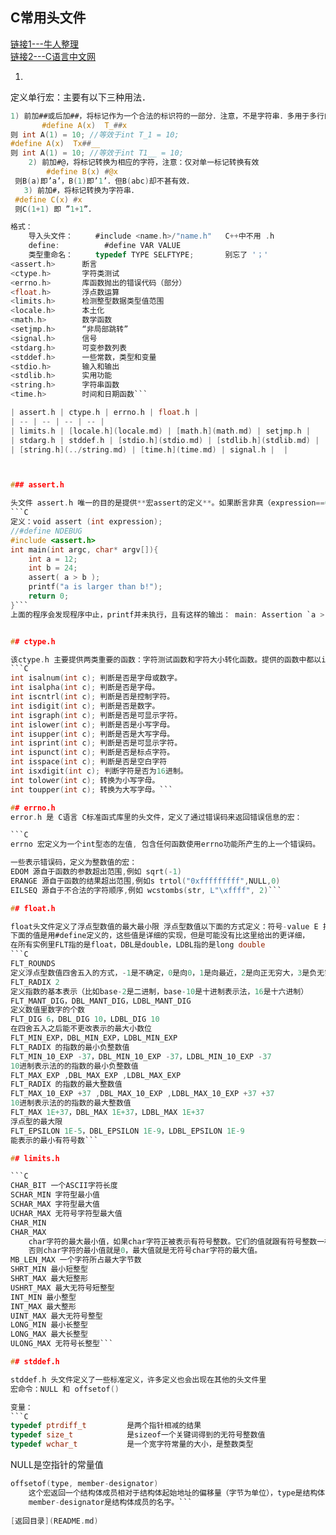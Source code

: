
## C常用头文件
[链接1---牛人整理](http://ganquan.info/standard-c/)<br>
[链接2---C语言中文网](http://c.biancheng.net/cpp/u/hs1/)

1.      
定义单行宏：主要有以下三种用法．
```C
1) 前加##或后加##，将标记作为一个合法的标识符的一部分．注意，不是字符串．多用于多行的宏定义中．例如：
       #define A(x)  T_##x
则 int A(1) = 10; //等效于int T_1 = 10;
#define A(x)  Tx##__
则 int A(1) = 10; //等效于int T1__ = 10;
    2) 前加#@，将标记转换为相应的字符，注意：仅对单一标记转换有效
        #define B(x) #@x
 则B(a)即’a’，B(1)即’1’．但B(abc)却不甚有效．
   3) 前加#，将标记转换为字符串．
 #define C(x) #x
 则C(1+1) 即 ”1+1”．
 ```


```C
格式：
    导入头文件：     #include <name.h>/"name.h"   C++中不用 .h
    define:          #define VAR VALUE
    类型重命名：     typedef TYPE SELFTYPE;       别忘了 '；'
<assert.h>      断言
<ctype.h>       字符类测试
<errno.h>       库函数抛出的错误代码（部分）
<float.h>       浮点数运算
<limits.h>      检测整型数据类型值范围
<locale.h>      本土化
<math.h>        数学函数
<setjmp.h>      “非局部跳转”
<signal.h>      信号
<stdarg.h>      可变参数列表
<stddef.h>      一些常数，类型和变量
<stdio.h>       输入和输出
<stdlib.h>      实用功能
<string.h>      字符串函数
<time.h>        时间和日期函数```

| assert.h | ctype.h | errno.h | float.h |
| -- | -- | -- | -- |
| limits.h | [locale.h](locale.md) | [math.h](math.md) | setjmp.h |
| stdarg.h | stddef.h | [stdio.h](stdio.md) | [stdlib.h](stdlib.md) |
| [string.h](../string.md) | [time.h](time.md) | signal.h |  |



### assert.h

头文件 assert.h 唯一的目的是提供**宏assert的定义**。如果断言非真（expression==0），则程序会在标准错误流输出提示信息，并使程序异常中止调用abort() 。
```C
定义：void assert (int expression);
//#define NDEBUG
#include <assert.h>	
int main(int argc, char* argv[]){
	int a = 12;
	int b = 24;
	assert( a > b );
	printf("a is larger than b!");
	return 0;
}```
上面的程序会发现程序中止，printf并未执行，且有这样的输出： main: Assertion `a > b' failed. 原因就是因为a其实小于b，导致断言失败，assert 输出错误信息，并调用abort()中止了程序执行。


## ctype.h

该ctype.h 主要提供两类重要的函数：字符测试函数和字符大小转化函数。提供的函数中都以int类型为参数，并返回一个int类型的值。实参类型应该隐式转换或者显示转换为int类型。
```C
int isalnum(int c); 判断是否是字母或数字。
int isalpha(int c); 判断是否是字母。
int iscntrl(int c); 判断是否是控制字符。
int isdigit(int c); 判断是否是数字。
int isgraph(int c); 判断是否是可显示字符。
int islower(int c); 判断是否是小写字母。
int isupper(int c); 判断是否是大写字母。
int isprint(int c); 判断是否是可显示字符。
int ispunct(int c); 判断是否是标点字符。
int isspace(int c); 判断是否是空白字符
int isxdigit(int c); 判断字符是否为16进制。
int tolower(int c); 转换为小写字母。
int toupper(int c); 转换为大写字母。```

## errno.h
error.h 是 C语言 C标准函式库里的头文件，定义了通过错误码来返回错误信息的宏：

```C
errno 宏定义为一个int型态的左值, 包含任何函数使用errno功能所产生的上一个错误码。

一些表示错误码，定义为整数值的宏：
EDOM 源自于函数的参数超出范围,例如 sqrt(-1)
ERANGE 源自于函数的结果超出范围,例如s trtol("0xfffffffff",NULL,0)
EILSEQ 源自于不合​​法的字符顺序,例如 wcstombs(str, L"\xffff", 2)```

## float.h

float头文件定义了浮点型数值的最大最小限 浮点型数值以下面的方式定义：符号-value E 指数 符号是正负，value是数字的值 
下面的值是用#define定义的，这些值是详细的实现，但是可能没有比这里给出的更详细，
在所有实例里FLT指的是float，DBL是double，LDBL指的是long double
```C
FLT_ROUNDS
定义浮点型数值四舍五入的方式，-1是不确定，0是向0，1是向最近，2是向正无穷大，3是负无穷大
FLT_RADIX 2
定义指数的基本表示（比如base-2是二进制，base-10是十进制表示法，16是十六进制）
FLT_MANT_DIG，DBL_MANT_DIG，LDBL_MANT_DIG
定义数值里数字的个数
FLT_DIG 6，DBL_DIG 10，LDBL_DIG 10
在四舍五入之后能不更改表示的最大小数位
FLT_MIN_EXP，DBL_MIN_EXP，LDBL_MIN_EXP
FLT_RADIX 的指数的最小负整数值
FLT_MIN_10_EXP -37，DBL_MIN_10_EXP -37，LDBL_MIN_10_EXP -37
10进制表示法的的指数的最小负整数值
FLT_MAX_EXP ,DBL_MAX_EXP ,LDBL_MAX_EXP
FLT_RADIX 的指数的最大整数值
FLT_MAX_10_EXP +37 ,DBL_MAX_10_EXP ,LDBL_MAX_10_EXP +37 +37
10进制表示法的的指数的最大整数值
FLT_MAX 1E+37，DBL_MAX 1E+37，LDBL_MAX 1E+37
浮点型的最大限
FLT_EPSILON 1E-5，DBL_EPSILON 1E-9，LDBL_EPSILON 1E-9
能表示的最小有符号数```

## limits.h

```C
CHAR_BIT 一个ASCII字符长度
SCHAR_MIN 字符型最小值
SCHAR_MAX 字符型最大值
UCHAR_MAX 无符号字符型最大值
CHAR_MIN
CHAR_MAX 
    char字符的最大最小值，如果char字符正被表示有符号整数。它们的值就跟有符号整数一样。 
    否则char字符的最小值就是0，最大值就是无符号char字符的最大值。
MB_LEN_MAX 一个字符所占最大字节数
SHRT_MIN 最小短整型
SHRT_MAX 最大短整形
USHRT_MAX 最大无符号短整型
INT_MIN 最小整型
INT_MAX 最大整形
UINT_MAX 最大无符号整型
LONG_MIN 最小长整型
LONG_MAX 最大长整型
ULONG_MAX 无符号长整型```

## stddef.h

stddef.h 头文件定义了一些标准定义，许多定义也会出现在其他的头文件里
宏命令：NULL 和 offsetof() 

变量：
```C
typedef ptrdiff_t         是两个指针相减的结果
typedef size_t            是sizeof一个关键词得到的无符号整数值
typedef wchar_t           是一个宽字符常量的大小，是整数类型
```
NULL是空指针的常量值

```C
offsetof(type, member-designator)
    这个宏返回一个结构体成员相对于结构体起始地址的偏移量（字节为单位），type是结构体的名字，
    member-designator是结构体成员的名字。```
    
[返回目录](README.md)